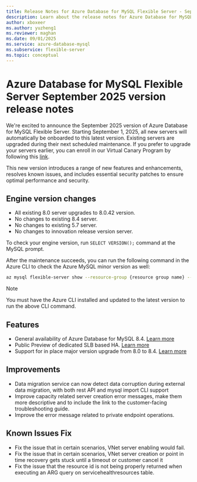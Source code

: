 ```yaml
---
title: Release Notes for Azure Database for MySQL Flexible Server - September 2025
description: Learn about the release notes for Azure Database for MySQL Flexible Server September 2025.
author: xboxeer
ms.author: yuzheng1
ms.reviewer: maghan
ms.date: 09/01/2025
ms.service: azure-database-mysql
ms.subservice: flexible-server
ms.topic: conceptual
---
```


# Azure Database for MySQL Flexible Server September 2025 version release notes

We're excited to announce the September 2025 version of Azure Database for MySQL Flexible Server. Starting September 1, 2025, all new servers will automatically be onboarded to this latest version. Existing servers are upgraded during their next scheduled maintenance. If you prefer to upgrade your servers earlier, you can enroll in our Virtual Canary Program by following this [link](https://aka.ms/mysql/virtual-canary).

This new version introduces a range of new features and enhancements, resolves known issues, and includes essential security patches to ensure optimal performance and security.

## Engine version changes

- All existing 8.0 server upgrades to 8.0.42 version.
- No changes to existing 8.4 server.
- No changes to existing 5.7 server.
- No changes to innovation release version server. 

To check your engine version, run `SELECT VERSION();` command at the MySQL prompt.

After the maintenance succeeds, you can run the following command in the Azure CLI to check the Azure MySQL minor version as well:

```bash 
az mysql flexible-server show --resource-group {resource group name} --name {server name} --query "fullVersion"
```
> [!NOTE]  
> You must have the Azure CLI installed and updated to the latest version to run the above CLI command.

## Features

- General availability of Azure Database for MySQL 8.4. [Learn more](../../concepts-version-policy.md#supported-mysql-versions)
- Public Preview of dedicated SLB based HA. [Learn more](../how-to-configure-ha.md)
- Support for in place major version upgrade from 8.0 to 8.4. [Learn more](../how-to-upgrade.md)

## Improvements

- Data migration service can now detect data corruption during external data migration, with both rest API and mysql import CLI support
- Improve capacity related server creation error messages, make them more descriptive and to include the link to the customer-facing troubleshooting guide. 
- Improve the error message related to private endpoint operations.

## Known Issues Fix

- Fix the issue that in certain scenarios, VNet server enabling would fail.
- Fix the issue that in certain scenarios, VNet server creation or point in time recovery gets stuck until a timeout or customer cancel it
- Fix the issue that the resource id is not being properly returned when executing an ARG query on servicehealthresources table.